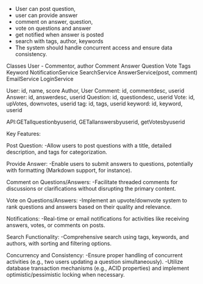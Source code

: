 - User can post question,
- user can provide answer
- comment on answer, question, 
- vote on questions and answer
- get notified when answer is posted
- search with tags, author, keywords
- The system should handle concurrent access and ensure data consistency.


Classes
User - Commentor, author
Comment
Answer
Question
Vote
Tags
Keyword
NotificationService
SearchService
AnswerService(post, comment)
EmailService
LoginService

User: id, name, score
Author, User
Comment: id, commentdesc, userid
Answer: id, answerdesc, userid
Question: id, questiondesc, userid
Vote: id, upVotes, downvotes, userid
tag: id, tags, userid
keyword: id, keyword, userid

API:GETallquestionbyuserid, GETallanswersbyuserid, getVotesbyuserid


Key Features:

Post Question:
-Allow users to post questions with a title, detailed description, and tags for categorization.

Provide Answer:
-Enable users to submit answers to questions, potentially with formatting (Markdown support, for instance).

Comment on Questions/Answers:
-Facilitate threaded comments for discussions or clarifications without disrupting the primary content.

Vote on Questions/Answers:
-Implement an upvote/downvote system to rank questions and answers based on their quality and relevance.

Notifications:
-Real-time or email notifications for activities like receiving answers, votes, or comments on posts.

Search Functionality:
-Comprehensive search using tags, keywords, and authors, with sorting and filtering options.

Concurrency and Consistency:
-Ensure proper handling of concurrent activities (e.g., two users updating a question simultaneously).
-Utilize database transaction mechanisms (e.g., ACID properties) and implement optimistic/pessimistic locking when necessary.
